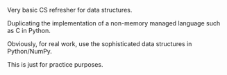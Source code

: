 Very basic CS refresher for data structures.

Duplicating the implementation of a non-memory managed language such as C in Python.

Obviously, for real work, use the sophisticated data structures in Python/NumPy.

This is just for practice purposes.
